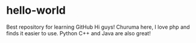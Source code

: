 # hello-world
Best repository  for learning GitHub
Hi guys!
Churuma here, I love php and finds it easier to use.
Python C++ and Java are also great!
